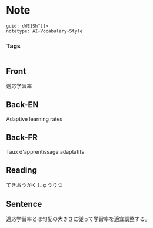 # Note
```
guid: dWE1Sh^]{>
notetype: AI-Vocabulary-Style
```

### Tags
```
```

## Front
適応学習率

## Back-EN
Adaptive learning rates

## Back-FR
Taux d'apprentissage adaptatifs

## Reading
てきおうがくしゅうりつ

## Sentence
適応学習率とは勾配の大きさに従って学習率を適宜調整する。
